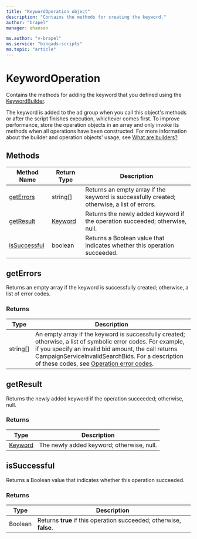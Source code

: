 ```yaml
---
title: "KeywordOperation object"
description: "Contains the methods for creating the keyword."
author: "brapel"
manager: ehansen

ms.author: "v-brapel"
ms.service: "bingads-scripts"
ms.topic: "article"
---
```


# KeywordOperation
Contains the methods for adding the keyword that you defined using the [KeywordBuilder](KeywordBuilder.md).

The keyword is added to the ad group when you call this object's methods or after the script finishes execution, whichever comes first. To improve performance, store the operation objects in an array and only invoke its methods when all operations have been constructed. For more information about the builder and operation objects' usage, see [What are builders?](../concepts/builders.md)


## Methods
|Method Name|Return Type|Description|
|-|-|-
[getErrors](#geterrors)|string[]|Returns an empty array if the keyword is successfully created; otherwise, a list of errors.
[getResult](#getresult)|[Keyword](./Keyword.md)|Returns the newly added keyword if the operation succeeded; otherwise, null.
[isSuccessful](#issuccessful)|boolean|Returns a Boolean value that indicates whether this operation succeeded.

## <a name="geterrors"></a>getErrors
Returns an empty array if the keyword is successfully created; otherwise, a list of error codes.

### Returns
|Type|Description|
|-|-
string[]|An empty array if the keyword is successfully created; otherwise, a list of symbolic error codes. For example, if you specify an invalid bid amount, the call returns CampaignServiceInvalidSearchBids. For a description of these codes, see [Operation error codes](/bingads/guides/operation-error-codes).


## <a name="getresult"></a>getResult
Returns the newly added keyword if the operation succeeded; otherwise, null.

### Returns
|Type|Description|
|-|-
[Keyword](./Keyword.md)|The newly added keyword; otherwise, null.

## <a name="issuccessful"></a>isSuccessful
Returns a Boolean value that indicates whether this operation succeeded.

### Returns
|Type|Description|
|-|-
Boolean|Returns **true** if this operation succeeded; otherwise, **false**.

